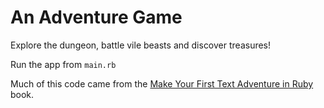 # An Adventure Game

Explore the dungeon, battle vile beasts and discover treasures!

Run the app from `main.rb`

Much of this code came from the [Make Your First Text Adventure in Ruby](https://www.gitbook.com/book/jsrn/make-your-first-text-adventure-in-ruby/details) book.
